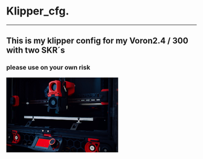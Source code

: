 # Klipper_cfg.
-------------------------------------------------------------------
## This is my klipper config for my Voron2.4 / 300 with two SKR´s
### please use on your own risk
![](./images/ZwoVier.png) 
